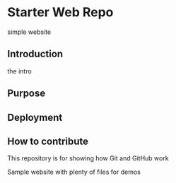 # Starter Web Repo

simple website
## Introduction
the intro
## Purpose

## Deployment
## How to contribute
This repository is for showing how Git and GitHub work

Sample website with plenty of files for demos
